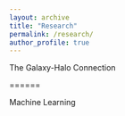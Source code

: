 ```yaml
---
layout: archive
title: "Research"
permalink: /research/
author_profile: true
---
```


The Galaxy-Halo Connection

======

Machine Learning

